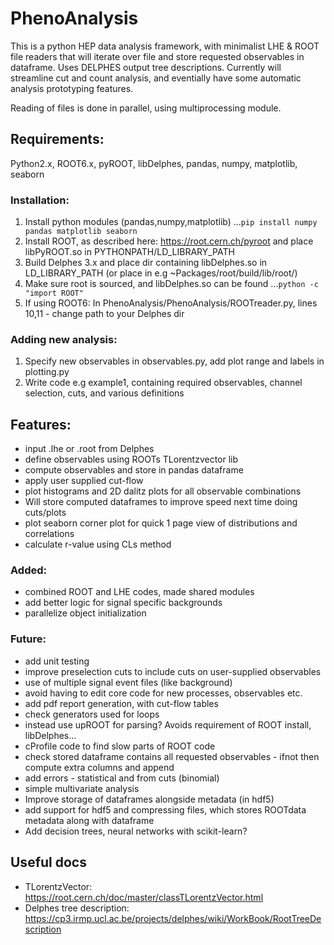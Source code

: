 # PhenoAnalysis
This is a python HEP data analysis framework, with minimalist LHE & ROOT file readers that will iterate over file and store requested observables
in dataframe. Uses DELPHES output tree descriptions. Currently will streamline cut and count analysis, and eventially have some automatic analysis prototyping features.

Reading of files is done in parallel, using multiprocessing module.

## Requirements:
Python2.x, ROOT6.x, pyROOT, libDelphes, pandas, numpy, matplotlib, seaborn

### Installation:
1. Install python modules (pandas,numpy,matplotlib)
...```pip install numpy pandas matplotlib seaborn```
2. Install ROOT, as described here: https://root.cern.ch/pyroot and place libPyROOT.so in PYTHONPATH/LD_LIBRARY_PATH
3. Build Delphes 3.x and place dir containing libDelphes.so in LD_LIBRARY_PATH (or place in e.g ~Packages/root/build/lib/root/)
4. Make sure root is sourced, and libDelphes.so can be found
...```python -c "import ROOT"```
5. If using ROOT6: In PhenoAnalysis/PhenoAnalysis/ROOTreader.py, lines 10,11 - change path to your Delphes dir

### Adding new analysis:
1. Specify new observables in observables.py, add plot range and labels in plotting.py
2. Write code e.g example1, containing required observables, channel selection, cuts, and various definitions 


## Features:
* input .lhe or .root from Delphes
* define observables using ROOTs TLorentzvector lib
* compute observables and store in pandas dataframe
* apply user supplied cut-flow
* plot histograms and 2D dalitz plots for all observable combinations
* Will store computed dataframes to improve speed next time doing cuts/plots
* plot seaborn corner plot for quick 1 page view of distributions and correlations
* calculate r-value using CLs method

### Added:
* combined ROOT and LHE codes, made shared modules
* add better logic for signal specific backgrounds
* parallelize object initialization

### Future:
* add unit testing
* improve preselection cuts to include cuts on user-supplied observables
* use of multiple signal event files (like background)
* avoid having to edit core code for new processes, observables etc.
* add pdf report generation, with cut-flow tables
* check generators used for loops
* instead use upROOT for parsing? Avoids requirement of ROOT install, libDelphes...
* cProfile code to find slow parts of ROOT code
* check stored dataframe contains all requested observables - ifnot then compute extra columns and append
* add errors - statistical and from cuts (binomial)
* simple multivariate analysis
* Improve storage of dataframes alongside metadata (in hdf5)
* add support for hdf5 and compressing files, which stores ROOTdata metadata along with dataframe
* Add decision trees, neural networks with scikit-learn?

## Useful docs
* TLorentzVector: https://root.cern.ch/doc/master/classTLorentzVector.html
* Delphes tree description: https://cp3.irmp.ucl.ac.be/projects/delphes/wiki/WorkBook/RootTreeDescription
